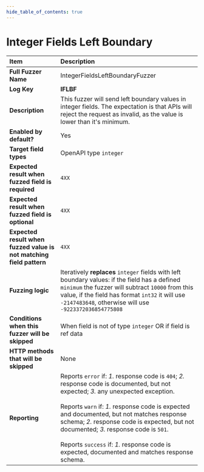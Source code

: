 ```yaml
--- 
hide_table_of_contents: true
---
```


# Integer Fields Left Boundary

| Item                                                                | Description                                                                                                                                                                                                                                                                                                                                                                                                                                 |
|:--------------------------------------------------------------------|:--------------------------------------------------------------------------------------------------------------------------------------------------------------------------------------------------------------------------------------------------------------------------------------------------------------------------------------------------------------------------------------------------------------------------------------------|
| **Full Fuzzer Name**                                                | IntegerFieldsLeftBoundaryFuzzer                                                                                                                                                                                                                                                                                                                                                                                                             |
| **Log Key**                                                         | **IFLBF**                                                                                                                                                                                                                                                                                                                                                                                                                                   |
| **Description**                                                     | This fuzzer will send left boundary values in integer fields. The expectation is that APIs will reject the request as invalid, as the value is lower than it's minimum.                                                                                                                                                                                                                                                                     |
| **Enabled by default?**                                             | Yes                                                                                                                                                                                                                                                                                                                                                                                                                                         |
| **Target field types**                                              | OpenAPI type `integer`                                                                                                                                                                                                                                                                                                                                                                                                                      |
| **Expected result when fuzzed field is required**                   | `4XX`                                                                                                                                                                                                                                                                                                                                                                                                                                       |
| **Expected result when fuzzed field is optional**                   | `4XX`                                                                                                                                                                                                                                                                                                                                                                                                                                       |
| **Expected result when fuzzed value is not matching field pattern** | `4XX`                                                                                                                                                                                                                                                                                                                                                                                                                                       |
| **Fuzzing logic**                                                   | Iteratively **replaces** `integer` fields with left boundary values: if the field has a defined `minimum` the fuzzer will subtract `10000` from this value, if the field has format `int32` it will use ` -2147483648`, otherwise will use `-9223372036854775808`                                                                                                                                                                           |
| **Conditions when this fuzzer will be skipped**                     | When field is not of type `integer` OR if field is ref data                                                                                                                                                                                                                                                                                                                                                                                 |
| **HTTP methods that will be skipped**                               | None                                                                                                                                                                                                                                                                                                                                                                                                                                        |
| **Reporting**                                                       | Reports `error` if: *1.* response code is `404`; *2.* response code is documented, but not expected; *3.* any unexpected exception. <br/><br/> Reports `warn` if: *1.* response code is expected and documented, but not matches response schema; *2.* response code is expected, but not documented; *3.* response code is `501`. <br/><br/> Reports `success` if: *1.* response code is expected, documented and matches response schema. | 
